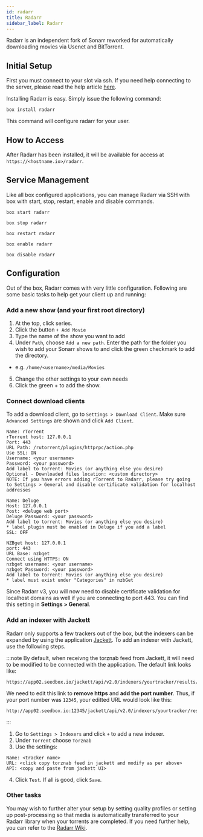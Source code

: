 ```yaml
---
id: radarr
title: Radarr
sidebar_label: Radarr
---
```


Radarr is an independent fork of Sonarr reworked for automatically downloading movies via Usenet and BitTorrent.

## Initial Setup

First you must connect to your slot via ssh. If you need help connecting to the server, please read the help article [here](../getting-started/how-do-i-connect.md).

Installing Radarr is easy. Simply issue the following command:

```plaintext main
box install radarr
```

This command will configure radarr for your user.

## How to Access

After Radarr has been installed, it will be available for access at `https://<hostname.io>/radarr`.

## Service Management

Like all box configured applications, you can manage Radarr via SSH with box with start, stop, restart, enable and disable commands.

<!--DOCUSAURUS_CODE_TABS-->
<!--Start-->
```plaintext
box start radarr
```
<!--Stop-->
```plaintext
box stop radarr
```
<!--Restart-->
```plaintext
box restart radarr
```
<!--Enable-->
```plaintext
box enable radarr
```
<!--Disable-->
```plaintext
box disable radarr
```
<!--END_DOCUSAURUS_CODE_TABS-->

## Configuration

Out of the box, Radarr comes with very little configuration. Following are some basic tasks to help get your client up and running:

### Add a new show (and your first root directory)

1. At the top, click series.
2. Click the button `+ Add Movie`
3. Type the name of the show you want to add
4. Under `Path`, choose `Add a new path`. Enter the path for the folder you wish to add your Sonarr shows to and click the green checkmark to add the directory.
  - e.g. `/home/<username>/media/Movies`
5. Change the other settings to your own needs
6. Click the green + to add the show.

### Connect download clients
To add a download client, go to `Settings > Download Client`. Make sure `Advanced Settings` are shown and click `Add Client`.

<!--DOCUSAURUS_CODE_TABS-->
<!--rTorrent-->
```plaintext
Name: rTorrent
rTorrent host: 127.0.0.1
Port: 443
URL Path: /rutorrent/plugins/httprpc/action.php
Use SSL: ON
Username: <your username>
Password: <your password>
Add label to torrent: Movies (or anything else you desire)
Optional - Downloaded files location: <custom directory>
NOTE: If you have errors adding rTorrent to Radarr, please try going to Settings > General and disable certificate validation for localhost addresses
```

<!--Deluge (via Web)-->
```plaintext
Name: Deluge
Host: 127.0.0.1
Post: <deluge web port>
Deluge Password: <your password>
Add label to torrent: Movies (or anything else you desire)
* label plugin must be enabled in Deluge if you add a label
SSL: OFF
```

<!--nzbGet-->
```plaintext
NZBget host: 127.0.0.1
port: 443
URL Base: nzbget
Connect using HTTPS: ON
nzbget username: <your username>
nzbget Password: <your password>
Add label to torrent: Movies (or anything else you desire)
* label must exist under "Categories" in nzbGet
```
<!--END_DOCUSAURUS_CODE_TABS-->

Since Radarr v3, you will now need to disable certificate validation for localhost domains as well if you are connecting to port 443. You can find this setting in **Settings > General**.

### Add an indexer with Jackett
Radarr only supports a few trackers out of the box, but the indexers can be expanded by using the application [Jackett](jackett.md). To add an indexer with Jackett, use the following steps.

:::note
By default, when receivng the torznab feed from Jackett, it will need to be modified to be connected with the application. The default link looks like:

```plaintext
https://app02.seedbox.io/jackett/api/v2.0/indexers/yourtracker/results/torznab/
```

We need to edit this link to **remove https** and **add the port number**. Thus, if your port number was `12345`, your editted URL would look like this:

```plaintext
http://app02.seedbox.io:12345/jackett/api/v2.0/indexers/yourtracker/results/torznab/
```
:::

1. Go to `Settings > Indexers` and click `+` to add a new indexer.
2. Under `Torrent` choose `Torznab`
3. Use the settings:
```plaintext main
Name: <tracker name>
URL: <click copy torznab feed in jackett and modify as per above>
API: <copy and paste from jackett UI>
```
4. Click `Test`. If all is good, click `Save`.

### Other tasks

You may wish to further alter your setup by setting quality profiles or setting up post-processing so that media is automatically transferred to your Radarr library when your torrents are completed. If you need further help, you can refer to the [Radarr Wiki](https://github.com/Radarr/Radarr/wiki).